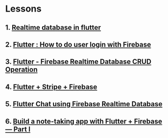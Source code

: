# Lessons
## 1. [Realtime database in flutter](realtime-database-in-flutter)
## 2. [Flutter : How to do user login with Firebase](flutter-how-to-do-user-login-with-firebase)
## 3. [Flutter - Firebase Realtime Database CRUD Operation](flutter-firebase-realtime-database-crud-operation)
## 4. [Flutter + Stripe + Firebase](flutter-stripe-firebase)
## 5. [Flutter Chat using Firebase Realtime Database](flutter-chat-using-firebase-realtime-database)
## 6. [Build a note-taking app with Flutter + Firebase — Part I](build-a-note-taking-app-with-flutter-firebase-part-1)

